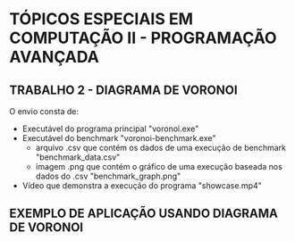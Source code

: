 
# TÓPICOS ESPECIAIS EM COMPUTAÇÃO II - PROGRAMAÇÃO AVANÇADA

## TRABALHO 2 - DIAGRAMA DE VORONOI

O envio consta de:
- Executável do programa principal "voronoi.exe"
- Executável do benchmark "voronoi-benchmark.exe"
    - arquivo .csv que contém os dados de uma execução de benchmark "benchmark_data.csv"
    - imagem .png que contém o gráfico de uma execução baseada nos dados do .csv "benchmark_graph.png"
- Vídeo que demonstra a execução do programa "showcase.mp4"

## EXEMPLO DE APLICAÇÃO USANDO DIAGRAMA DE VORONOI


